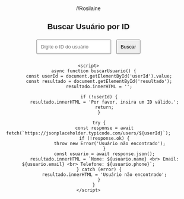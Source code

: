 //Rosilaine
<!DOCTYPE html>
<html lang="pt-BR">
<head>
    <meta charset="UTF-8">
    <meta name="viewport" content="width=device-width, initial-scale=1.0">
    <title>Busca de Usuário</title>
    <style>
        body { font-family: Arial, sans-serif; text-align: center; margin-top: 50px; }
        input, button { padding: 10px; margin: 5px; }
        #resultado { margin-top: 20px; font-weight: bold; }
    </style>
</head>
<body>
    <h2>Buscar Usuário por ID</h2>
    <input type="number" id="userId" placeholder="Digite o ID do usuário">
    <button onclick="buscarUsuario()">Buscar</button>
    <div id="resultado"></div>
    
    <script>
        async function buscarUsuario() {
            const userId = document.getElementById('userId').value;
            const resultado = document.getElementById('resultado');
            resultado.innerHTML = '';

            if (!userId) {
                resultado.innerHTML = 'Por favor, insira um ID válido.';
                return;
            }

            try {
                const response = await fetch(`https://jsonplaceholder.typicode.com/users/${userId}`);
                if (!response.ok) {
                    throw new Error('Usuário não encontrado');
                }
                const usuario = await response.json();
                resultado.innerHTML = `Nome: ${usuario.name} <br> Email: ${usuario.email} <br> Telefone: ${usuario.phone}`;
            } catch (error) {
                resultado.innerHTML = 'Usuário não encontrado';
            }
        }
    </script>
</body>
</html>

